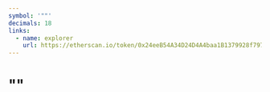 ```yaml
---
symbol: '""'
decimals: 18
links:
  - name: explorer
    url: https://etherscan.io/token/0x24eeB54A34D24D4A4baa1B1379928f7978951AcA
---
```


# ""
